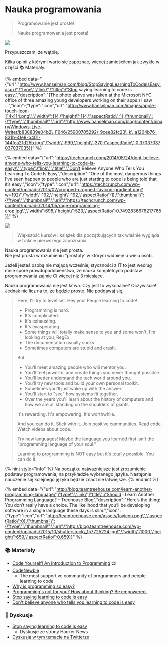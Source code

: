 # Nauka programowania



> Programowanie jest proste!
>
> Nauka programowania jest prosta!

![](https://pwicherski.gitbooks.io/testowanieoprogramowania/assets/nope_logo1.gif)

Przypuszczam, że wątpię.

Kilka opinii z którymi warto się zapoznać, więcej zamieściłem jak zwykle w części 📚 Materiały.

{% embed data="{\"url\":\"http://www.hanselman.com/blog/StopSayingLearningToCodeIsEasy.aspx\",\"type\":\"link\",\"title\":\"Stop saying learning to code is easy.\",\"description\":\"\(The photo above was taken at the Microsoft NYC office of three amazing young developers working on their apps.\) I saw ...\",\"icon\":{\"type\":\"icon\",\"url\":\"http://www.hanselman.com/images/apple-touch-icon-114x114.png\",\"width\":114,\"height\":114,\"aspectRatio\":1},\"thumbnail\":{\"type\":\"thumbnail\",\"url\":\"http://www.hanselman.com/blog/content/binary/Windows-Live-Writer/b838839e04b2\_F646/25900705292\_9cee82fc23\_k\_a1204b76-831b-4fe8-b401-144fca21d25b.jpg\",\"width\":999,\"height\":370,\"aspectRatio\":0.37037037037037035}}" %}

{% embed data="{\"url\":\"https://techcrunch.com/2014/05/24/dont-believe-anyone-who-tells-you-learning-to-code-is-easy/\",\"type\":\"link\",\"title\":\"Don’t Believe Anyone Who Tells You Learning To Code Is Easy\",\"description\":\"One of the most dangerous things I’ve seen happen to people who are just starting to code is being told that it’s easy.\",\"icon\":{\"type\":\"icon\",\"url\":\"https://techcrunch.com/wp-content/uploads/2015/02/cropped-cropped-favicon-gradient.png?w=192\",\"width\":192,\"height\":192,\"aspectRatio\":1},\"thumbnail\":{\"type\":\"thumbnail\",\"url\":\"https://techcrunch.com/wp-content/uploads/2014/05/rage-programming-crop.jpg\",\"width\":698,\"height\":523,\"aspectRatio\":0.7492836676217765}}" %}

![](https://pwicherski.gitbooks.io/testowanieoprogramowania/CCpgya-UIAA8uar.jpg)

> Większość kursów i książek dla początkujących tak właśnie wygląda w trakcie pierwszego zapoznania.

Nauka programowania nie jest prosta.  
Nie jest prosta w rozumieniu "prostoty' w którym widnieje u wielu osób.

Jeżeli jesteś osobą nie mającą wcześniej styczności z IT to jest według mnie spore prawdopodobieństwo, że nauka kompletnych podstaw programowania zajmie Ci więcej niż 3 miesiące.

Nauka programowania nie jest łatwa. Czy jest to wykonalne? Oczywiście! Jednak nie licz na to, że będzie proste. Nie poddawaj się.

> Here, I'll try to level set. Hey you! People learning to code!
>
> * Programming is hard.
> * It's complicated.
> * It's exhausting.
> * It's exasperating.
> * Some things will totally make sense to you and some won't. I'm looking at you, RegEx.
> * The documentation usually sucks.
> * Sometimes computers are stupid and crash.
>
> But.
>
> * You'll meet amazing people who will mentor you.
> * You'll feel powerful and create things you never thought possible.
> * You'll better understand the tech world around you.
> * You'll try new tools and build your own personal toolkit.
> * Sometimes you'll just wake up with the answer.
> * You'll start to "see" how systems fit together.
> * Over the years you'll learn about the history of computers and how we are all standing on the shoulders of giants.
>
> It's rewarding. It's empowering. It's worthwhile.
>
> And you can do it. Stick with it. Join positive communities. Read code. Watch videos about code.
>
> Try new languages! Maybe the language you learned first isn't the "programming language of your soul."
>
> Learning to programming is NOT easy but it's totally possible. You can do it.

{% hint style="info" %}
Na początku najważniejsze jest zrozumienie podstaw programowania, na przykładzie wybranego języka. Następnie nauczenie się kolejnego języka będzie znacznie łatwiejsze.
{% endhint %}

{% embed data="{\"url\":\"http://blog.teamtreehouse.com/learn-another-programming-language\",\"type\":\"link\",\"title\":\"Should I Learn Another Programming Language? - Treehouse Blog\",\"description\":\"Here’s the thing: You don’t really have a choice. The likelihood that you’ll be developing software in a single language these days is slim.\",\"icon\":{\"type\":\"icon\",\"url\":\"http://teamtreehouse.com/assets/favicon.png\",\"aspectRatio\":0},\"thumbnail\":{\"type\":\"thumbnail\",\"url\":\"http://blog.teamtreehouse.com/wp-content/uploads/2015/10/shutterstock\_157725224.jpg\",\"width\":1000,\"height\":659,\"aspectRatio\":0.659}}" %}

### 📚 Materiały

* [Code Yourself! An Introduction to Programming](https://www.coursera.org/learn/intro-programming) 📺
* [CodeNewbie](http://www.codenewbie.org/)  
  * The most supportive community of programmers and people learning to code
* [Why is programming so easy?](https://www.quora.com/Why-is-programming-so-easy) 
* [Programming's not for you? How about thinking? Be empowered.](http://www.hanselman.com/blog/ProgrammingsNotForYouHowAboutThinkingBeEmpowered.aspx) 
* [Stop saying learning to code is easy](https://www.hanselman.com/blog/StopSayingLearningToCodeIsEasy.aspx) 
* [Don't believe anyone who tells you learning to code is easy](https://techcrunch.com/2014/05/24/dont-believe-anyone-who-tells-you-learning-to-code-is-easy/) 

### 💬 Dyskusje

* [Stop saying learning to code is easy](https://news.ycombinator.com/item?id=11933700)
  * Dyskusje ze strony Hacker News
* [Dyskusja w tym temacie na Twitterze](https://twitter.com/shanselman/status/743968534468780032)

